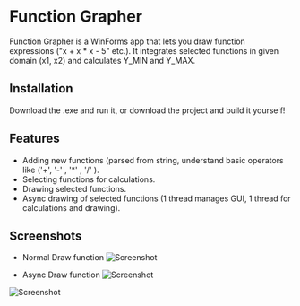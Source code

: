 # Function Grapher

Function Grapher is a WinForms app that lets you draw function expressions ("x + x * x - 5" etc.).
It integrates selected functions in given domain (x1, x2) and calculates Y_MIN and Y_MAX.

## Installation
Download the .exe and run it, or download the project and build it yourself!

## Features

- Adding new functions (parsed from string, understand basic operators like ('+', '-' , '*' , '/' ).
- Selecting functions for calculations.
- Drawing selected functions.
- Async drawing of selected functions (1 thread manages GUI, 1 thread for calculations and drawing).

## Screenshots
- Normal Draw function
![Screenshot](https://puu.sh/AHpTH/d90cee67f0.png)

- Async Draw function
![Screenshot](https://puu.sh/AHpWz/02433f2e27.png)

![Screenshot](https://puu.sh/AHpWl/ccf216a99b.png)

